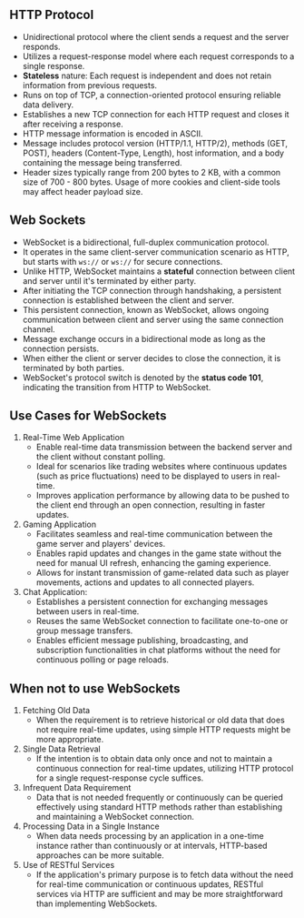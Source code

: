 ## HTTP Protocol

- Unidirectional protocol where the client sends a request and the server responds.
- Utilizes a request-response model where each request corresponds to a single response.
- **Stateless** nature: Each request is independent and does not retain information from previous requests.
- Runs on top of TCP, a connection-oriented protocol ensuring reliable data delivery.
- Establishes a new TCP connection for each HTTP request and closes it after receiving a response.
- HTTP message information is encoded in ASCII.
- Message includes protocol version (HTTP/1.1, HTTP/2), methods (GET, POST), headers (Content-Type, Length), host information, and a body containing the message being transferred.
- Header sizes typically range from 200 bytes to 2 KB, with a common size of 700 - 800 bytes. Usage of more cookies and client-side tools may affect header payload size.

## Web Sockets

- WebSocket is a bidirectional, full-duplex communication protocol.
- It operates in the same client-server communication scenario as HTTP, but starts with `ws://` or `ws://` for secure connections.
- Unlike HTTP, WebSocket maintains a **stateful** connection between client and server until it's terminated by either party.
- After initiating the TCP connection through handshaking, a persistent connection is established between the client and server.
- This persistent connection, known as WebSocket, allows ongoing communication between client and server using the same connection channel.
- Message exchange occurs in a bidirectional mode as long as the connection persists.
- When either the client or server decides to close the connection, it is terminated by both parties.
- WebSocket's protocol switch is denoted by the **status code 101**, indicating the transition from HTTP to WebSocket.

## Use Cases for WebSockets

1. Real-Time Web Application
   - Enable real-time data transmission between the backend server and the client without constant polling.
   - Ideal for scenarios like trading websites where continuous updates (such as price fluctuations) need to be displayed to users in real-time.
   - Improves application performance by allowing data to be pushed to the client end through an open connection, resulting in faster updates.
2. Gaming Application
   - Facilitates seamless and real-time communication between the game server and players' devices.
   - Enables rapid updates and changes in the game state without the need for manual UI refresh, enhancing the gaming experience.
   - Allows for instant transmission of game-related data such as player movements, actions and updates to all connected players.
3. Chat Application:
   - Establishes a persistent connection for exchanging messages between users in real-time.
   - Reuses the same WebSocket connection to facilitate one-to-one or group message transfers.
   - Enables efficient message publishing, broadcasting, and subscription functionalities in chat platforms without the need for continuous polling or page reloads.

## When not to use WebSockets

1. Fetching Old Data
   - When the requirement is to retrieve historical or old data that does not require real-time updates, using simple HTTP requests might be more appropriate.
2. Single Data Retrieval
   - If the intention is to obtain data only once and not to maintain a continuous connection for real-time updates, utilizing HTTP protocol for a single request-response cycle suffices.
3. Infrequent Data Requirement
   - Data that is not needed frequently or continuously can be queried effectively using standard HTTP methods rather than establishing and maintaining a WebSocket connection.
4. Processing Data in a Single Instance
   - When data needs processing by an application in a one-time instance rather than continuously or at intervals, HTTP-based approaches can be more suitable.
5. Use of RESTful Services
   - If the application's primary purpose is to fetch data without the need for real-time communication or continuous updates, RESTful services via HTTP are sufficient and may be more straightforward than implementing WebSockets.
